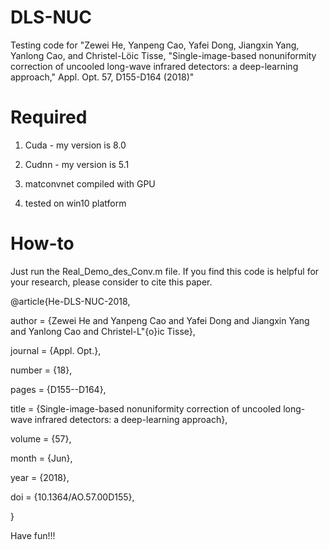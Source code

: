 # DLS-NUC
Testing code for "Zewei He, Yanpeng Cao, Yafei Dong, Jiangxin Yang, Yanlong Cao, and Christel-Löic Tisse, "Single-image-based nonuniformity correction of uncooled long-wave infrared detectors: a deep-learning approach," Appl. Opt. 57, D155-D164 (2018)"

# Required
1. Cuda - my version is 8.0

2. Cudnn - my version is 5.1

3. matconvnet compiled with GPU

4. tested on win10 platform

# How-to
Just run the Real_Demo_des_Conv.m file. If you find this code is helpful for your research, please consider to cite this paper. 

@article{He-DLS-NUC-2018,

author = {Zewei He and Yanpeng Cao and Yafei Dong and Jiangxin Yang and Yanlong Cao and Christel-L\"{o}ic Tisse},

journal = {Appl. Opt.},

number = {18},

pages = {D155--D164},

title = {Single-image-based nonuniformity correction of uncooled long-wave infrared detectors: a deep-learning approach},

volume = {57},

month = {Jun},

year = {2018},

doi = {10.1364/AO.57.00D155},

}

Have fun!!!
